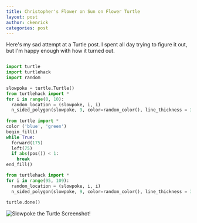 ```yaml
---
title: Christopher's Flower on Sun on Flower Turtle
layout: post
author: ckenrick
categories: post
---
```


Here's my sad attempt at a Turtle post. I spent all day trying to figure it out, but I'm happy enough with how it turned out.

```python

import turtle
import turtlehack
import random

slowpoke = turtle.Turtle()
from turtlehack import *
for i in range(0, 10):
  random_location = (slowpoke, i, i)
  n_sided_polygon(slowpoke, 9, color=random_color(), line_thickness = 3, line_length = 75)
  
from turtle import *
color ('blue', 'green')
begin_fill()
while True:
  forward(175)
  left(75)
  if abs(pos()) < 1:
    break
end_fill()

from turtlehack import *
for i in range(95, 109):
  random_location = (slowpoke, i, i)
  n_sided_polygon(slowpoke, 9, color=random_color(), line_thickness = 3, line_length = 25)
  
turtle.done()
```
![Slowpoke the Turtle Screenshot!](http://i.imgur.com/kFMWxqb.png)
  
